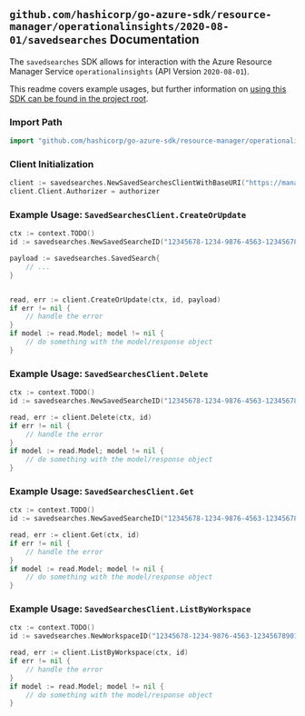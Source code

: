 
## `github.com/hashicorp/go-azure-sdk/resource-manager/operationalinsights/2020-08-01/savedsearches` Documentation

The `savedsearches` SDK allows for interaction with the Azure Resource Manager Service `operationalinsights` (API Version `2020-08-01`).

This readme covers example usages, but further information on [using this SDK can be found in the project root](https://github.com/hashicorp/go-azure-sdk/tree/main/docs).

### Import Path

```go
import "github.com/hashicorp/go-azure-sdk/resource-manager/operationalinsights/2020-08-01/savedsearches"
```


### Client Initialization

```go
client := savedsearches.NewSavedSearchesClientWithBaseURI("https://management.azure.com")
client.Client.Authorizer = authorizer
```


### Example Usage: `SavedSearchesClient.CreateOrUpdate`

```go
ctx := context.TODO()
id := savedsearches.NewSavedSearcheID("12345678-1234-9876-4563-123456789012", "example-resource-group", "workspaceValue", "savedSearchIdValue")

payload := savedsearches.SavedSearch{
	// ...
}


read, err := client.CreateOrUpdate(ctx, id, payload)
if err != nil {
	// handle the error
}
if model := read.Model; model != nil {
	// do something with the model/response object
}
```


### Example Usage: `SavedSearchesClient.Delete`

```go
ctx := context.TODO()
id := savedsearches.NewSavedSearcheID("12345678-1234-9876-4563-123456789012", "example-resource-group", "workspaceValue", "savedSearchIdValue")

read, err := client.Delete(ctx, id)
if err != nil {
	// handle the error
}
if model := read.Model; model != nil {
	// do something with the model/response object
}
```


### Example Usage: `SavedSearchesClient.Get`

```go
ctx := context.TODO()
id := savedsearches.NewSavedSearcheID("12345678-1234-9876-4563-123456789012", "example-resource-group", "workspaceValue", "savedSearchIdValue")

read, err := client.Get(ctx, id)
if err != nil {
	// handle the error
}
if model := read.Model; model != nil {
	// do something with the model/response object
}
```


### Example Usage: `SavedSearchesClient.ListByWorkspace`

```go
ctx := context.TODO()
id := savedsearches.NewWorkspaceID("12345678-1234-9876-4563-123456789012", "example-resource-group", "workspaceValue")

read, err := client.ListByWorkspace(ctx, id)
if err != nil {
	// handle the error
}
if model := read.Model; model != nil {
	// do something with the model/response object
}
```

